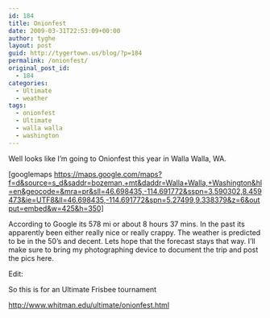 ```yaml
---
id: 184
title: Onionfest
date: 2009-03-31T22:53:09+00:00
author: tyghe
layout: post
guid: http://tygertown.us/blog/?p=184
permalink: /onionfest/
original_post_id:
  - 184
categories:
  - Ultimate
  - weather
tags:
  - onionfest
  - Ultimate
  - walla walla
  - washington
---
```

Well looks like I&#8217;m going to Onionfest this year in Walla Walla, WA.

[googlemaps https://maps.google.com/maps?f=d&source=s_d&saddr=bozeman,+mt&daddr=Walla+Walla,+Washington&hl=en&geocode=&mra=pr&sll=46.698435,-114.691772&sspn=3.590302,8.459473&ie=UTF8&ll=46.698435,-114.691772&spn=5.27499,9.338379&z=6&output=embed&w=425&h=350]

According to Google its 578 mi or about 8 hours 37 mins. In the past its apparently been either really nice or really crappy. The weather is predicted to be in the 50&#8217;s and decent. Lets hope that the forecast stays that way. I&#8217;ll make sure to bring my photographing device to document the trip and post the pics here.

Edit:
  
So this is for an Ultimate Frisbee tournament
  
<http://www.whitman.edu/ultimate/onionfest.html>